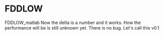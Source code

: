# FDDLOW
FDDLOW_matlab
Now the delta is a number and it works. How the performance will be is still unknown yet. There is no bug.
Let's call this v0.1